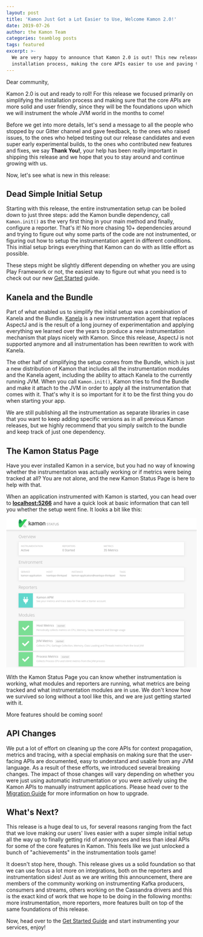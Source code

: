 ```yaml
---
layout: post
title: 'Kamon Just Got a Lot Easier to Use, Welcome Kamon 2.0!'
date: 2019-07-26
author: the Kamon Team
categories: teamblog posts
tags: featured
excerpt: >-
  We are very happy to announce that Kamon 2.0 is out! This new release focuses primarily on simplifying the
  installation process, making the core APIs easier to use and paving the road for more integrations to come.
---
```


Dear community,

Kamon 2.0 is out and ready to roll! For this release we focused primarily on simplifying the installation process and
making sure that the core APIs are more solid and user friendly, since they will be the foundations upon which we will
instrument the whole JVM world in the months to come!

Before we get into more details, let's send a message to all the people who stopped by our Gitter channel and gave
feedback, to the ones who raised issues, to the ones who helped testing out our release candidates and even super early
experimental builds, to the ones who contributed new features and fixes, we say **Thank You!**, your help has been
really important in shipping this release and we hope that you to stay around and continue growing with us.

Now, let's see what is new in this release:


Dead Simple Initial Setup
-------------------------

Starting with this release, the entire instrumentation setup can be boiled down to just three steps: add the Kamon bundle
dependency, call `Kamon.init()` as the very first thing in your main method and finally, configure a reporter. That's
it! No more chasing 10+ dependencies around and trying to figure out why some parts of the code are not instrumented, or
figuring out how to setup the instrumentation agent in different conditions. This initial setup brings everything that
Kamon can do with as little effort as possible.

These steps might be slightly different depending on whether you are using Play Framework or not, the easiest way to
figure out what you need is to check out our new [Get Started][get-started] guide.


Kanela and the Bundle
---------------------

Part of what enabled us to simplify the initial setup was a combination of Kanela and the Bundle. [Kanela][kanela] is a
new instrumentation agent that replaces AspectJ and is the result of a long journey of experimentation and applying
everything we learned over the years to produce a new instrumentation mechanism that plays nicely with Kamon. Since this
release, AspectJ is not supported anymore and all instrumentation has been rewritten to work with Kanela.

The other half of simplifying the setup comes from the Bundle, which is just a new distribution of Kamon that includes
all the instrumentation modules and the Kanela agent, including the ability to attach Kanela to the currently running
JVM. When you call `Kamon.init()`, Kamon tries to find the Bundle and make it attach to the JVM in order to apply all
the instrumentation that comes with it. That's why it is so important for it to be the first thing you do when starting
your app.

We are still publishing all the instrumentation as separate libraries in case that you want to keep adding specific
versions as in all previous Kamon releases, but we highly recommend that you simply switch to the bundle and keep track
of just one dependency.


The Kamon Status Page
---------------------

Have you ever installed Kamon in a service, but you had no way of knowing whether the instrumentation was actually
working or if metrics were being tracked at all? You are not alone, and the new Kamon Status Page is here to help with
that.

When an application instrumented with Kamon is started, you can head over to <strong><a href="http://localhost:5266/" target="_blank">localhost:5266</a></strong>
and have a quick look at basic information that can tell you whether the setup went fine. It looks a bit like this:

<div class="col-12 col-lg-10 text-center">
  <img class="img-fluid" src="/assets/img/kamon-status-page.png" alt="Kamon Status Page">
</div>

With the Kamon Status Page you can know whether instrumentation is working, what modules and reporters are running, what
metrics are being tracked and what instrumentation modules are in use. We don't know how we survived so long without a
tool like this, and we are just getting started with it.

More features should be coming soon!


API Changes
-----------

We put a lot of effort on cleaning up the core APIs for context propagation, metrics and tracing, with a special
emphasis on making sure that the user-facing APIs are documented, easy to understand and usable from any JVM language.
As a result of these efforts, we introduced several breaking changes. The impact of those changes will vary depending on
whether you were just using automatic instrumentation or you were actively using the Kamon APIs to manually instrument
applications. Please head over to the [Migration Guide][migration-guide] for more information on how to upgrade.


What's Next?
------------

This release is a huge deal to us, for several reasons ranging from the fact that we love making our users' lives easier
with a super simple initial setup all the way up to finally getting rid of annoyances and less than ideal APIs for some
of the core features in Kamon. This feels like we just unlocked a bunch of "achievements" in the instrumentation tools
game!

It doesn't stop here, though. This release gives us a solid foundation so that we can use focus a lot more on
integrations, both on the reporters and instrumentation sides! Just as we are writing this announcement, there are
members of the community working on instrumenting Kafka producers, consumers and streams, others working on the
Cassandra drivers and this is the exact kind of work that we hope to be doing in the following months: more
instrumentation, more reporters, more features built on top of the same foundations of this release.

Now, head over to the [Get Started Guide][get-started] and start instrumenting your services, enjoy!



[get-started]: /get-started/
[kanela]: https://github.com/kamon-io/kanela
[migration-guide]: /docs/latest/guides/migration/from-1.x-to-2.0/
